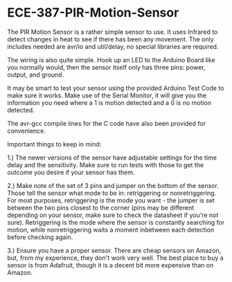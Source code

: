 # ECE-387-PIR-Motion-Sensor

The PIR Motion Sensor is a rather simple sensor to use. It uses Infrared to detect changes in heat to see if there has been any movement. The only includes needed are avr/io and util/delay, no special libraries are required.

The wiring is also quite simple. Hook up an LED to the Arduino Board like you normally would, then the sensor itself only has three pins: power, output, and ground.

It may be smart to test your sensor using the provided Arduino Test Code to make sure it works. Make use of the Serial Monitor, it will give you the information you need where a 1 is motion detected and a 0 is no motion detected.

The avr-gcc compile lines for the C code have also been provided for convenience.

Important things to keep in mind: 

1.) The newer versions of the sensor have adjustable settings for the time delay and the sensitivity. Make sure to run tests with those to get the outcome you desire if your sensor has them.

2.) Make note of the set of 3 pins and jumper on the bottom of the sensor. Those tell the sensor what mode to be in: retriggering or nonretriggering. For most purposes, retriggering is the mode you want - the jumper is set between the two pins closest to the corner (pins may be different depending on your sensor, make sure to check the datasheet if you're not sure). Retriggering is the mode where the sensor is constantly searching for motion, while nonretriggering waits a moment inbetween each detection before checking again.

3.) Ensure you have a proper sensor. There are cheap sensors on Amazon, but, from my experience, they don't work very well. The best place to buy a sensor is from Adafruit, though it is a decent bit more expensive than on Amazon.
